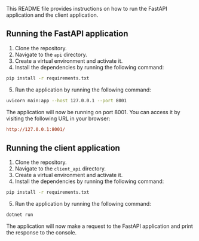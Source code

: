 This README file provides instructions on how to run the FastAPI application and the client application.

## Running the FastAPI application

1. Clone the repository.
2. Navigate to the `api` directory.
3. Create a virtual environment and activate it.
4. Install the dependencies by running the following command:

```sh
pip install -r requirements.txt
```

5. Run the application by running the following command:

```sh
uvicorn main:app --host 127.0.0.1 --port 8001
```

The application will now be running on port 8001. You can access it by visiting the following URL in your browser:

```ini
http://127.0.0.1:8001/
```

## Running the client application

1. Clone the repository.
2. Navigate to the `client_api` directory.
3. Create a virtual environment and activate it.
4. Install the dependencies by running the following command:

```sh
pip install -r requirements.txt
```

5. Run the application by running the following command:

```sh
dotnet run 
```

The application will now make a request to the FastAPI application and print the response to the console.